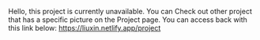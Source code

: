 Hello, this project is currently unavailable. You can Check out other project that has a specific picture on the Project page.
You can access back with this link below:
https://liuxin.netlify.app/project
